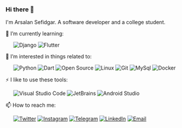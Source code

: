 ### Hi there 👋

I'm Arsalan Sefidgar. A software developer and a college student.

🌱 I’m currently learning:

&ensp;&ensp;&ensp;![Django](https://img.shields.io/badge/-Django-092E20?style=flat-square&logo=Django&logoColor=fff) ![Flutter](https://img.shields.io/badge/-Flutter-02569B?style=flat-square&logo=Flutter&logoColor=fff)

🎉 I’m interested in things related to:

&ensp;&ensp;&ensp;![Python](https://img.shields.io/badge/-Python-3776AB?style=flat-square&logo=Python&logoColor=fff) ![Dart](https://img.shields.io/badge/-Dart-0175C2?style=flat-square&logo=Dart&logoColor=fff) ![Open Source](https://img.shields.io/badge/-Open%20Source%20Initiative-3DA639?style=flat-square&logo=Open%20Source&logoColor=fff) ![Linux](https://img.shields.io/badge/-Linux-FCC624?style=flat-square&logo=Linux&logoColor=fff) ![Git](https://img.shields.io/badge/-Git-F05032?style=flat-square&logo=Git&logoColor=fff) ![MySql](https://img.shields.io/badge/-MySql-4479A1?style=flat-square&logo=MySql&logoColor=fff) ![Docker](https://img.shields.io/badge/-Docker-2496ED?style=flat-square&logo=Docker&logoColor=fff)

⚡ I like to use these  tools:

&ensp;&ensp;&ensp;![Visual Studio Code](https://img.shields.io/badge/-Visual%20Studio%20Code-0175C2?style=flat-square&logo=Visual%20Studio%20Code&logoColor=fff) ![JetBrains](https://img.shields.io/badge/-JetBrains-000?style=flat-square&logo=JetBrains&logoColor=fff) ![Android Studio](https://img.shields.io/badge/-Android%20Studio-3DDC84?style=flat-square&logo=Android%20Studio&logoColor=fff)

📫 How to reach me: 

&ensp;&ensp;&ensp;[![Twitter](https://img.shields.io/badge/-Twitter-1DA1F2?style=flat-square&logo=Twitter&logoColor=fff)](https://twitter.com/arsalanse) [![Instagram](https://img.shields.io/badge/-Instagram-E4405F?style=flat-square&logo=Instagram&logoColor=fff)](https://Instagram.com/arsalanse) [![Telegram](https://img.shields.io/badge/-Telegram-2CA5E0?style=flat-square&logo=Telegram&logoColor=fff)](https://t.me/arsalanse1) [![LinkedIn](https://img.shields.io/badge/-LinkedIn-0077B5?style=flat-square&logo=LinkedIn&logoColor=fff)](https://www.linkedin.com/in/arsalanse/) [![Email](https://img.shields.io/badge/-Gmail-D14836?style=flat-square&logo=Gmail&logoColor=fff)](mailto:dr.sefidgar@gmail.com)
